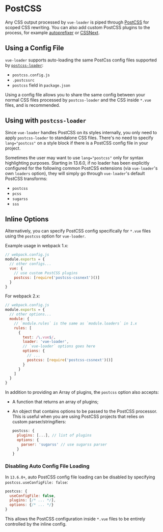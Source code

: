 # PostCSS

Any CSS output processed by `vue-loader` is piped through [PostCSS](https://github.com/postcss/postcss) for scoped CSS rewriting. You can also add custom PostCSS plugins to the process, for example [autoprefixer](https://github.com/postcss/autoprefixer) or [CSSNext](http://cssnext.io/).

## Using a Config File

`vue-loader` supports auto-loading the same PostCss config files supported by [`postcss-loader`](https://github.com/postcss/postcss-loader#usage):

- `postcss.config.js`
- `.postcssrc`
- `postcss` field in `package.json`

Using a config file allows you to share the same config between your normal CSS files processed by `postcss-loader` and the CSS inside `*.vue` files, and is recommended.

## Using with `postcss-loader`

Since `vue-loader` handles PostCSS on its styles internally, you only need to apply `postcss-loader` to standalone CSS files. There's no need to specify `lang="postcss"` on a style block if there is a PostCSS config file in your project.

Sometimes the user may want to use `lang="postcss"` only for syntax highlighting purposes. Starting in 13.6.0, if no loader has been explicitly configured for the following common PostCSS extensions (via `vue-loader`'s own `loaders` option), they will simply go through `vue-loader`'s default PostCSS transforms:

- `postcss`
- `pcss`
- `sugarss`
- `sss`

## Inline Options

Alternatively, you can specify PostCSS config specifically for `*.vue` files using the `postcss` option for `vue-loader`.

Example usage in webpack 1.x:

``` js
// webpack.config.js
module.exports = {
  // other configs...
  vue: {
    // use custom PostCSS plugins
    postcss: [require('postcss-cssnext')()]
  }
}
```

For webpack 2.x:

``` js
// webpack.config.js
module.exports = {
  // other options...
  module: {
    // `module.rules` is the same as `module.loaders` in 1.x
    rules: [
      {
        test: /\.vue$/,
        loader: 'vue-loader',
        // `vue-loader` options goes here
        options: {
          // ...
          postcss: [require('postcss-cssnext')()]
        }
      }
    ]
  }
}
```

In addition to providing an Array of plugins, the `postcss` option also accepts:

- A function that returns an array of plugins;

- An object that contains options to be passed to the PostCSS processor. This is useful when you are using PostCSS projects that relies on custom parser/stringifiers:

  ``` js
  postcss: {
    plugins: [...], // list of plugins
    options: {
      parser: 'sugarss' // use sugarss parser
    }
  }
  ```

### Disabling Auto Config File Loading

In `13.6.0+`, auto PostCSS config file loading can be disabled by specifying `postcss.useConfigFile: false`:

``` js
postcss: {
  useConfigFile: false,
  plugins: [/* ... */],
  options: {/* ... */}
}
```

This allows the PostCSS configuration inside `*.vue` files to be entirely controlled by the inline config.

